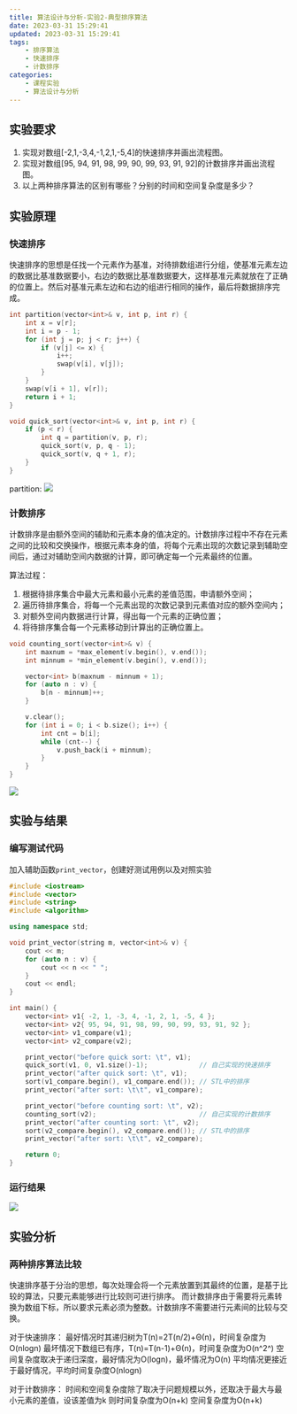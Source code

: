 ```yaml
---
title: 算法设计与分析-实验2-典型排序算法
date: 2023-03-31 15:29:41
updated: 2023-03-31 15:29:41
tags:
    - 排序算法
    - 快速排序
    - 计数排序
categories:
    - 课程实验
    - 算法设计与分析
---
```


## 实验要求

1. 实现对数组[-2,1,-3,4,-1,2,1,-5,4]的快速排序并画出流程图。
2. 实现对数组[95, 94, 91, 98, 99, 90, 99, 93, 91, 92]的计数排序并画出流程图。
3. 以上两种排序算法的区别有哪些？分别的时间和空间复杂度是多少？

## 实验原理

### 快速排序
快速排序的思想是任找一个元素作为基准，对待排数组进行分组，使基准元素左边的数据比基准数据要小，右边的数据比基准数据要大，这样基准元素就放在了正确的位置上。然后对基准元素左边和右边的组进行相同的操作，最后将数据排序完成。

```C++
int partition(vector<int>& v, int p, int r) {
	int x = v[r];
	int i = p - 1;
	for (int j = p; j < r; j++) {
		if (v[j] <= x) {
			i++;
			swap(v[i], v[j]);
		}
	}
	swap(v[i + 1], v[r]);
	return i + 1;
}

void quick_sort(vector<int>& v, int p, int r) {
	if (p < r) {
		int q = partition(v, p, r);
		quick_sort(v, p, q - 1);
		quick_sort(v, q + 1, r);
	}
}
```

partition:
![](partition.png)

### 计数排序
计数排序是由额外空间的辅助和元素本身的值决定的。计数排序过程中不存在元素之间的比较和交换操作，根据元素本身的值，将每个元素出现的次数记录到辅助空间后，通过对辅助空间内数据的计算，即可确定每一个元素最终的位置。

算法过程：
1. 根据待排序集合中最大元素和最小元素的差值范围，申请额外空间；
2. 遍历待排序集合，将每一个元素出现的次数记录到元素值对应的额外空间内；
3. 对额外空间内数据进行计算，得出每一个元素的正确位置；
4. 将待排序集合每一个元素移动到计算出的正确位置上。

```C++
void counting_sort(vector<int>& v) {
	int maxnum = *max_element(v.begin(), v.end());
	int minnum = *min_element(v.begin(), v.end());

	vector<int> b(maxnum - minnum + 1);
	for (auto n : v) {
		b[n - minnum]++;
	}

	v.clear();
	for (int i = 0; i < b.size(); i++) {
		int cnt = b[i];
		while (cnt--) {
			v.push_back(i + minnum);
		}
	}
}
```

![](counting_sort.png)

## 实验与结果

### 编写测试代码
加入辅助函数`print_vector`，创建好测试用例以及对照实验
```C++
#include <iostream>
#include <vector>
#include <string>
#include <algorithm>

using namespace std;

void print_vector(string m, vector<int>& v) {
	cout << m;
	for (auto n : v) {
		cout << n << " ";
	}
	cout << endl;
}

int main() {
	vector<int> v1{ -2, 1, -3, 4, -1, 2, 1, -5, 4 };
	vector<int> v2{ 95, 94, 91, 98, 99, 90, 99, 93, 91, 92 };
	vector<int> v1_compare(v1);
	vector<int> v2_compare(v2);

	print_vector("before quick sort: \t", v1);
	quick_sort(v1, 0, v1.size()-1);             // 自己实现的快速排序
	print_vector("after quick sort: \t", v1);
	sort(v1_compare.begin(), v1_compare.end()); // STL中的排序
	print_vector("after sort: \t\t", v1_compare);

	print_vector("before counting sort: \t", v2);
	counting_sort(v2);                          // 自己实现的计数排序
	print_vector("after counting sort: \t", v2);
	sort(v2_compare.begin(), v2_compare.end()); // STL中的排序
	print_vector("after sort: \t\t", v2_compare);

	return 0;
}
```

### 运行结果

![](sort_result.png)

## 实验分析

### 两种排序算法比较

快速排序基于分治的思想，每次处理会将一个元素放置到其最终的位置，是基于比较的算法，只要元素能够进行比较则可进行排序。
而计数排序由于需要将元素转换为数组下标，所以要求元素必须为整数。计数排序不需要进行元素间的比较与交换。

对于快速排序：
最好情况时其递归树为T(n)=2T(n/2)+Θ(n)，时间复杂度为O(nlogn)
最坏情况下数组已有序，T(n)=T(n-1)+Θ(n)，时间复杂度为O(n^2^)
空间复杂度取决于递归深度，最好情况为O(logn)，最坏情况为O(n)
平均情况更接近于最好情况，平均时间复杂度O(nlogn)

对于计数排序：
时间和空间复杂度除了取决于问题规模以外，还取决于最大与最小元素的差值，设该差值为k
则时间复杂度为O(n+k)
空间复杂度为O(n+k)
